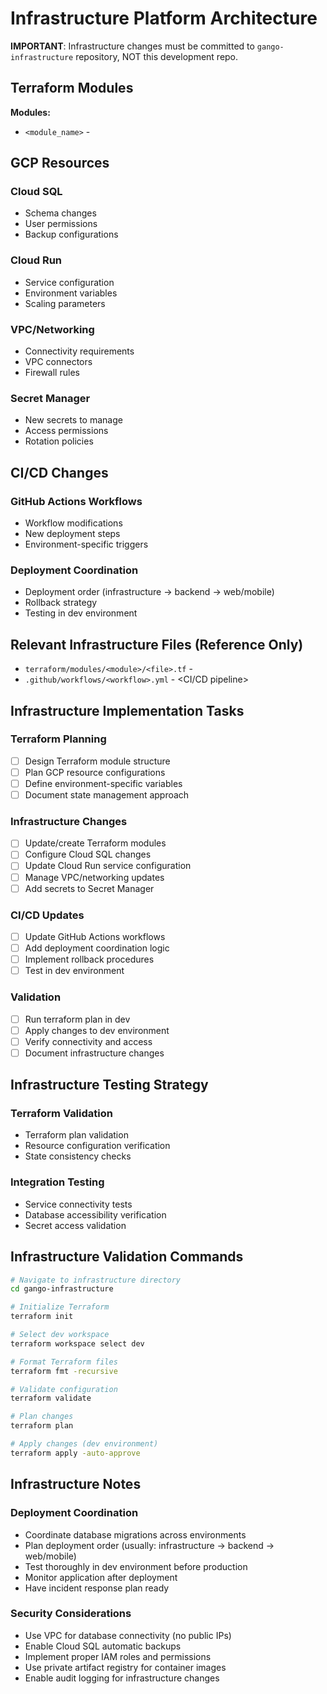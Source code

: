 # Infrastructure Platform Architecture

**IMPORTANT**: Infrastructure changes must be committed to `gango-infrastructure` repository, NOT this development repo.

## Terraform Modules
**Modules:**
- `<module_name>` - <description and resources>

## GCP Resources

### Cloud SQL
- Schema changes
- User permissions
- Backup configurations

### Cloud Run
- Service configuration
- Environment variables
- Scaling parameters

### VPC/Networking
- Connectivity requirements
- VPC connectors
- Firewall rules

### Secret Manager
- New secrets to manage
- Access permissions
- Rotation policies

## CI/CD Changes

### GitHub Actions Workflows
- Workflow modifications
- New deployment steps
- Environment-specific triggers

### Deployment Coordination
- Deployment order (infrastructure → backend → web/mobile)
- Rollback strategy
- Testing in dev environment

## Relevant Infrastructure Files (Reference Only)
- `terraform/modules/<module>/<file>.tf` - <infrastructure resource>
- `.github/workflows/<workflow>.yml` - <CI/CD pipeline>

## Infrastructure Implementation Tasks

### Terraform Planning
- [ ] Design Terraform module structure
- [ ] Plan GCP resource configurations
- [ ] Define environment-specific variables
- [ ] Document state management approach

### Infrastructure Changes
- [ ] Update/create Terraform modules
- [ ] Configure Cloud SQL changes
- [ ] Update Cloud Run service configuration
- [ ] Manage VPC/networking updates
- [ ] Add secrets to Secret Manager

### CI/CD Updates
- [ ] Update GitHub Actions workflows
- [ ] Add deployment coordination logic
- [ ] Implement rollback procedures
- [ ] Test in dev environment

### Validation
- [ ] Run terraform plan in dev
- [ ] Apply changes to dev environment
- [ ] Verify connectivity and access
- [ ] Document infrastructure changes

## Infrastructure Testing Strategy

### Terraform Validation
- Terraform plan validation
- Resource configuration verification
- State consistency checks

### Integration Testing
- Service connectivity tests
- Database accessibility verification
- Secret access validation

## Infrastructure Validation Commands

```bash
# Navigate to infrastructure directory
cd gango-infrastructure

# Initialize Terraform
terraform init

# Select dev workspace
terraform workspace select dev

# Format Terraform files
terraform fmt -recursive

# Validate configuration
terraform validate

# Plan changes
terraform plan

# Apply changes (dev environment)
terraform apply -auto-approve
```

## Infrastructure Notes

### Deployment Coordination
- Coordinate database migrations across environments
- Plan deployment order (usually: infrastructure → backend → web/mobile)
- Test thoroughly in dev environment before production
- Monitor application after deployment
- Have incident response plan ready

### Security Considerations
- Use VPC for database connectivity (no public IPs)
- Enable Cloud SQL automatic backups
- Implement proper IAM roles and permissions
- Use private artifact registry for container images
- Enable audit logging for infrastructure changes
